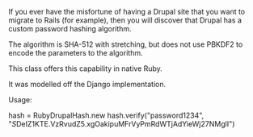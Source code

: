 If you ever have the misfortune of having a Drupal site that you want to migrate 
to Rails (for example), then you will discover that Drupal has a custom password
hashing algorithm.

The algorithm is SHA-512 with stretching, but does not use PBKDF2 to encode the
parameters to the algorithm.

This class offers this capability in native Ruby.

It was modelled off the Django implementation.


Usage:

  hash = RubyDrupalHash.new
  hash.verify("password1234", "$S$DeIZ1KTE.VzRvudZ5.xgOakipuMFrVyPmRdWTjAdYieWj27NMglI")
